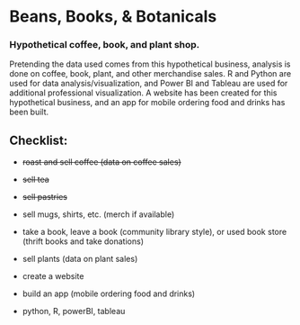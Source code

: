 # Beans, Books, & Botanicals
### Hypothetical coffee, book, and plant shop. 
Pretending the data used comes from this hypothetical business, analysis is done on coffee, book, plant, and other merchandise sales. R and Python are used for data analysis/visualization, and Power BI and Tableau are used for additional professional visualization. A website has been created for this hypothetical business, and an app for mobile ordering food and drinks has been built.

## Checklist:
- ~~roast and sell coffee (data on coffee sales)~~
- ~~sell tea~~  
- ~~sell pastries~~  
- sell mugs, shirts, etc.  (merch if available)
- take a book, leave a book (community library style), or used book store (thrift books and take donations)
- sell plants (data on plant sales)  
  
- create a website
- build an app (mobile ordering food and drinks)  
  
- python, R, powerBI, tableau
